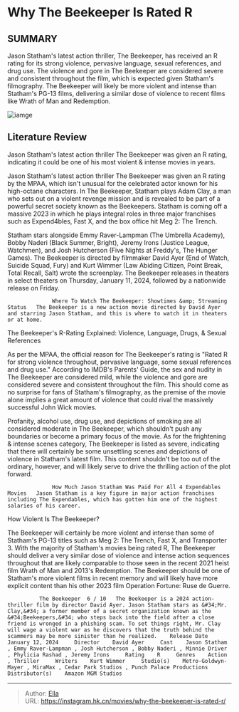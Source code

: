 # Why The Beekeeper Is Rated R


## SUMMARY 



  Jason Statham&#39;s latest action thriller, The Beekeeper, has received an R rating for its strong violence, pervasive language, sexual references, and drug use.   The violence and gore in The Beekeeper are considered severe and consistent throughout the film, which is expected given Statham&#39;s filmography.   The Beekeeper will likely be more violent and intense than Statham&#39;s PG-13 films, delivering a similar dose of violence to recent films like Wrath of Man and Redemption.  

![iamge](https://static1.srcdn.com/wordpress/wp-content/uploads/2024/01/the-beekeeper-jason-statham-poster.jpg)

## Literature Review

Jason Statham&#39;s latest action thriller The Beekeeper was given an R rating, indicating it could be one of his most violent &amp; intense movies in years.




Jason Statham&#39;s latest action thriller The Beekeeper was given an R rating by the MPAA, which isn&#39;t unusual for the celebrated actor known for his high-octane characters. In The Beekeeper, Statham plays Adam Clay, a man who sets out on a violent revenge mission and is revealed to be part of a powerful secret society known as the Beekeepers. Statham is coming off a massive 2023 in which he plays integral roles in three major franchises such as Expend4bles, Fast X, and the box office hit Meg 2: The Trench.




Statham stars alongside Emmy Raver-Lampman (The Umbrella Academy), Bobby Naderi (Black Summer, Bright), Jeremy Irons (Justice League, Watchmen), and Josh Hutcherson (Five Nights at Freddy&#39;s, The Hunger Games). The Beekeeper is directed by filmmaker David Ayer (End of Watch, Suicide Squad, Fury) and Kurt Wimmer (Law Abiding Citizen, Point Break, Total Recall, Salt) wrote the screenplay. The Beekeeper releases in theaters in select theaters on Thursday, January 11, 2024, followed by a nationwide release on Friday.

                  Where To Watch The Beekeeper: Showtimes &amp; Streaming Status   The Beekeeper is a new action movie directed by David Ayer and starring Jason Statham, and this is where to watch it in theaters or at home.   


 The Beekeeper&#39;s R-Rating Explained: Violence, Language, Drugs, &amp; Sexual References 
          




As per the MPAA, the official reason for The Beekeeper&#39;s rating is &#34;Rated R for strong violence throughout, pervasive language, some sexual references and drug use.&#34; According to IMDB&#39;s Parents&#39; Guide, the sex and nudity in The Beekeeper are considered mild, while the violence and gore are considered severe and consistent throughout the film. This should come as no surprise for fans of Statham&#39;s filmography, as the premise of the movie alone implies a great amount of violence that could rival the massively successful John Wick movies.

Profanity, alcohol use, drug use, and depictions of smoking are all considered moderate in The Beekeeper, which shouldn&#39;t push any boundaries or become a primary focus of the movie. As for the frightening &amp; intense scenes category, The Beekeeper is listed as severe, indicating that there will certainly be some unsettling scenes and depictions of violence in Statham&#39;s latest film. This content shouldn&#39;t be too out of the ordinary, however, and will likely serve to drive the thrilling action of the plot forward.




                  How Much Jason Statham Was Paid For All 4 Expendables Movies   Jason Statham is a key figure in major action franchises including The Expendables, which has gotten him one of the highest salaries of his career.   



 How Violent Is The Beekeeper? 
         

The Beekeeper will certainly be more violent and intense than some of Statham&#39;s PG-13 titles such as Meg 2: The Trench, Fast X, and Transporter 3. With the majority of Statham&#39;s movies being rated R, The Beekeeper should deliver a very similar dose of violence and intense action sequences throughout that are likely comparable to those seen in the recent 2021 heist film Wrath of Man and 2013&#39;s Redemption. The Beekeeper should be one of Statham&#39;s more violent films in recent memory and will likely have more explicit content than his other 2023 film Operation Fortune: Ruse de Guerre.




              The Beekeeper  6 / 10   The Beekeeper is a 2024 action-thriller film by director David Ayer. Jason Statham stars as &#34;Mr. Clay,&#34; a former member of a secret organization known as the &#34;Beekeepers,&#34; who steps back into the field after a close friend is wronged in a phishing scam. To set things right, Mr. Clay will wage a violent war as he discovers that the truth behind the scammers may be more sinister than he realized.    Release Date    January 12, 2024     Director    David Ayer     Cast    Jason Statham , Emmy Raver-Lampman , Josh Hutcherson , Bobby Naderi , Minnie Driver , Phylicia Rashad , Jeremy Irons     Rating    R     Genres    Action , Thriller     Writers    Kurt Wimmer     Studio(s)    Metro-Goldwyn-Mayer , MiraMax , Cedar Park Studios , Punch Palace Productions     Distributor(s)    Amazon MGM Studios      


---

> Author: [Ella](https://instagram.hk.cn/)  
> URL: https://instagram.hk.cn/movies/why-the-beekeeper-is-rated-r/  

